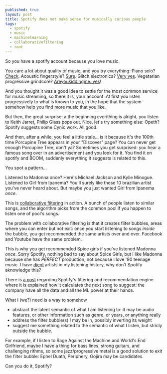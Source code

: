 ```yaml
---
published: true
layout: post
title: Spotify does not make sense for musically curious people
tags:
  - spotify
  - music
  - machinelearning
  - collaborativefiltering
  - rant
---
```

So you have a spotify account because you love music.

You care a lot about quality of music, and you try everything: Piano solo? [Check](https://open.spotify.com/track/0T4KV1pj8as2xvdHZAP5ae?si=ePyL2TziT2qL5FQqVLfSKw). Acoustic fingerstyle? [Sure](https://open.spotify.com/track/1G4WAevBC1nzpEsmR90M0A?si=tq5ZvT7gSAGLMwi_NWAJ5Q). Glitch electronica? [Very yes](https://open.spotify.com/track/36mKvcSraxyyLzJimZAh4l?si=DgRtv_FtRmaUypOcV7nkBw). Vegetarian progressive grindcore? [Areyoukiddingme..yes](https://www.youtube.com/watch?v=Hreqn9j3PHI)!

And you thought it was a good idea to settle for the most common service for music streaming, so there it is, your account.
At first you listen progressively to what is known to you, in the hope that the system somehow help you find more music that you like.

But then, the great surprise: a the beginning everithing is alright, you listen to Keith Jarret, Philip Glass pops out. Nice, let's try something else: Opeth? Spotify suggests some Cynic work. All good.

And then, after a while, you feel a little stale... is it because it's the 100th time Porcupine Tree appears in your "Discover" page? You can never get enough Porcupine Tree, don't ya?
Sometimes you get surprised: you hear a famous song over in an advertisement and you look for it. You find it on spotify and BOOM, suddenly everything it suggests is related to this.

You spot a pattern...

Listened to Madonna once? Here's Michael Jackson and Kylie Minogue.
Listened to Girl from Ipanema? You'll surely like these 10 brazilian artist you've never heard about. But maybe you just wanted Girl from Ipanema _once_.

This is [collaborative filtering](https://en.wikipedia.org/wiki/Collaborative_filtering) in action. A bunch of people listen to similar songs, and the algorithm picks from the common pool if you happen to listen one of pool's songs.

The problem with collaborative filtering is that it creates filter bubbles, areas where you can enter but not exit: once you start listening to songs _inside_ the bubble, you get recommended the same artists over and over. Facebook and Youtube have the same problem.

This is why you get recommended Spice girls if you've listened Madonna _once_. Sorry Spotify, nothing bad to say about Spice Girls, but I like Madonna because she has *PERFECT* production, not because I love '90 teenage music. I have [djent](https://open.spotify.com/track/0PYlcAw00yb0Sfy1UqSP4t?si=oPIeWdSfQkyGWOdQlB0vcw) artists in my listening history, why don't Spotify aknowledge this?

There is [a post](https://hackernoon.com/spotifys-discover-weekly-how-machine-learning-finds-your-new-music-19a41ab76efe) regarding Spotify's filtering and recommendation engine where it is explained how it calculates the next song to suggest: the company have all the data and all the ML power at their hands.

What I (we?) need is a way to somehow
* abstract the latent semantic of what I am listening to: it may be audio features, or other information such as genre, or years, or anything really
* address the filter bubble(s) I may be in, possibly inverting its weight
* suggest me something related to the semantic of what I listen, but stricly outside the bubble.

For example, if I listen to Rage Against the Machine and World's End Girlfriend, maybe I have a thing for bass lines, strong guitars, and challenging rithms, so some jazz/progressive metal is a good solution to exit the filter bubble: Ephel Duath, Periphery, Gojira may be candidates.

Can you do it, Spotify?
